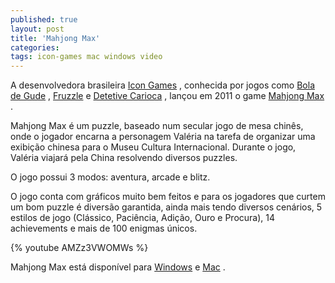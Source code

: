 ```yaml
---
published: true
layout: post
title: 'Mahjong Max'
categories: 
tags: icon-games mac windows video
---
```

A desenvolvedora brasileira <a href="http://www.icongames.com.br" target="_blank">Icon Games</a>
, conhecida por jogos como <a href="http://www.icongames.com.br/gude.htm" target="_blank">Bola de Gude</a>
, <a href="http://www.icongames.com.br/fruzzle-pt.htm" target="_blank">Fruzzle</a>
 e <a href="http://www.icongames.com.br/detetive.htm" target="_blank">Detetive Carioca</a>
, lançou em 2011 o game <a href="http://www.icongames.com.br/mmax-pt.htm" target="_blank">Mahjong Max</a>
.




Mahjong Max é um puzzle, baseado num secular jogo de mesa chinês, onde o jogador encarna a personagem Valéria na tarefa de organizar uma exibição chinesa para o Museu Cultura Internacional. Durante o jogo, Valéria viajará pela China resolvendo diversos puzzles.




O jogo possui 3 modos: aventura, arcade e blitz.

O jogo conta com gráficos muito bem feitos e para os jogadores que curtem um bom puzzle é diversão garantida, ainda mais tendo diversos cenários, 5 estilos de jogo (Clássico, Paciência, Adição, Ouro e Procura), 14 achievements e mais de 100 enigmas únicos.

{% youtube AMZz3VWOMWs %}

Mahjong Max está disponível para <a href="http://www.icongames.com.br/eStore/catalog/product_info.php?products_id=52&amp;language=pt" target="_blank">Windows</a>
 e <a href="http://www.icongames.com.br/eStore/catalog/product_info.php?products_id=51&amp;language=pt" target="_blank">Mac</a>
.